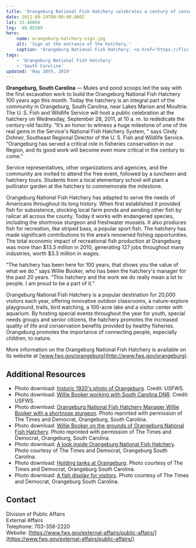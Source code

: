 ```yaml
---
title: 'Orangeburg National Fish Hatchery celebrates a century of conservation'
date: 2011-09-19T00:00:00.000Z
lat: 33.46894
lng: -80.85589
hero:
    name: orangeburg-hatchery-sign.jpg
    alt: 'Sign at the entrance of the hatchery.'
    caption: 'Orangeburg National Fish Hatchery. <a href="https://flic.kr/p/dcwqi9">Photo</a> by Robert Pos, USFWS.'
tags:
    - 'Orangeburg National Fish Hatchery'
    - 'South Carolina'
updated: 'May 28th, 2019'
---
```


**Orangeburg, South Carolina** — Mules and pond scoops led the way with the first excavation work to build the Orangeburg National Fish Hatchery 100 years ago this month. Today the hatchery is an integral part of the community in Orangeburg, South Carolina, near Lakes Marion and Moultrie. The U. S. Fish and Wildlife Service will host a public celebration at the hatchery on Wednesday, September 28, 2011, at 10 a. m. to rededicate the century-old facility. “It’s an honor to witness a huge milestone of one of the real gems in the Service's National Fish Hatchery System, ” says Cindy Dohner, Southeast Regional Director of the U. S. Fish and Wildlife Service. “Orangeburg has served a critical role in fisheries conservation in our Region, and its good work will become even more critical in the century to come.”

Service representatives, other organizations and agencies, and the community are invited to attend the free event, followed by a luncheon and hatchery tours. Students from a local elementary school will plant a pollinator garden at the hatchery to commemorate the milestone.

Orangeburg National Fish Hatchery has adapted to serve the needs of Americans throughout its long history. When first established it provided fish for subsistence, stocking local farm ponds and sending other fish by railcar all across the county. Today it works with endangered species, including the shortnose sturgeon and freshwater mussels. It also produces fish for recreation, like striped bass, a popular sport fish. The hatchery has made significant contributions to the area’s renowned fishing opportunities. The total economic impact of recreational fish production at Orangeburg was more than $13.3 million in 2010, generating 127 jobs throughout many industries, worth $3.3 million in wages.

“The hatchery has been here for 100 years, that shows you the value of what we do.” says Willie Booker, who has been the hatchery's manager for the past 20 years. “This hatchery and the work we do really mean a lot to people. I am proud to be a part of it.”

Orangeburg National Fish Hatchery is a popular destination for 20,000 visitors each year, offering innovative outdoor classrooms, a nature-explore playground, trails, bird watching, a 100-acre lake and a visitor center with aquarium. By hosting special events throughout the year for youth, special needs groups and senior citizens, the hatchery promotes the increased quality of life and conservation benefits provided by healthy fisheries. Orangeburg promotes the importance of connecting people, especially children, to nature.

More information on the Orangeburg National Fish Hatchery is available on its website at [www.fws.gov/orangeburg](http://www.fws.gov/orangeburg).

## Additional Resources

- Photo download: [historic 1920's photo of Orangeburg](http://www.fws.gov/southeast/news/2011/images/Orangeburg1920.bmp). Credit: USFWS.
- Photo download: [Willie Booker working with South Carolina DNR](http://www.fws.gov/southeast/news/2011/images/OrangeburgandSCDNR.jpg). Credit: USFWS.
- Photo download: [Orangeburg National Fish Hatchery Manager Willie Booker with a shortnose sturgeon](http://www.fws.gov/southeast/news/2011/images/Times%20and%20Democrat%20Sturgeon%20Photo.jpg). Photo reprinted with permission of The Times and Democrat, Orangeburg, South Carolina.
- Photo download: [Willie Booker on the grounds of Orangeburg National Fish Hatchery](http://www.fws.gov/southeast/news/2011/images/Willie%20Outside%20Times%20and%20Democrat.jpg). Photo reprinted with permission of The Times and Democrat, Orangeburg, South Carolina.
- Photo download: [A look inside Orangeburg National Fish Hatchery](http://www.fws.gov/southeast/news/2011/images/Orangeburg%20National%20Fish%20Hatchery%20Times%20and%20Democrat.jpg). Photo courtesy of The Times and Democrat, Orangeburg South Carolina.
- Photo download: [Holding tanks at Orangeburg](http://www.fws.gov/southeast/news/2011/images/Holding%20Tanks%20Times%20and%20Democrat.jpg). Photo courtesy of The Times and Democrat, Orangeburg South Carolina.
- Photo download: [A fish display for visitors](http://www.fws.gov/southeast/news/2011/images/Display%20Times%20and%20Democrat.jpg). Photo courtesy of The Times and Democrat, Orangeburg South Carolina.

## Contact

Division of Public Affairs  
External Affairs  
Telephone: 703-358-2220  
Website: [https://www.fws.gov/external-affairs/public-affairs/](https://www.fws.gov/external-affairs/public-affairs/)

